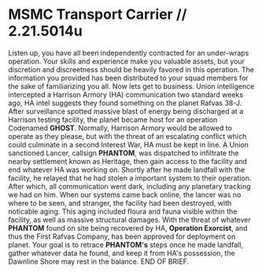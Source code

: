 # MSMC Transport Carrier // 2.21.5014u

Listen up, you have all been independently contracted for an under-wraps operation. Your skills and experience make you valuable assets, but your discretion and discreetness should be heavily favored in this operation. The information you provided has been distributed to your squad members for the sake of familiarizing you all. Now lets get to business. Union intelligence intercepted a Harrison Armory (HA) communication two standard weeks ago, HA intel suggests they found something on the planet Rafvas 38-J. After surveillance spotted massive blast of energy being discharged at a Harrison testing facility, the planet became host for an operation Codenamed **GHOST**. Normally, Harrison Armory would be allowed to operate as they please, but with the threat of an escalating conflict which could culminate in a second Interest War, HA must be kept in line. A Union sanctioned Lancer, callsign **PHANTOM**, was dispatched to infiltrate the nearby settlement known as Heritage, then gain access to the facility and end whatever HA was working on. Shortly after he made landfall with the facility, he relayed that he had stolen a important system to their operation. After which, all communication went dark, including any planetary tracking we had on him. When our systems came back online, the lancer was no where to be seen, and stranger, the facility had been destroyed, with noticable aging. This aging included floura and fauna visible within the facility, as well as massive structural damages. With the threat of whatever **PHANTOM** found on site being recovered by HA, **Operation Exorcist**, and thus the First Rafvas Company, has been approved for deployment on planet. Your goal is to retrace **PHANTOM's** steps once he made landfall, gather whatever data he found, and keep it from HA's possession, the Dawnline Shore may rest in the balance. END OF BRIEF.
